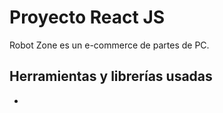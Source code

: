 # Proyecto React JS

Robot Zone es un e-commerce de partes de PC.

## Herramientas y librerías usadas

*
